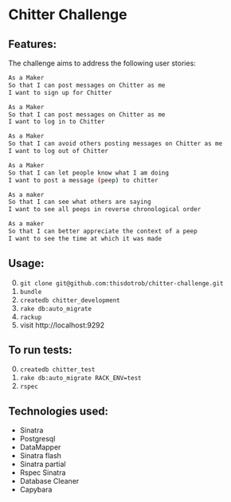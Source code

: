 Chitter Challenge
=================
Features:
-------
The challenge aims to address the following user stories:

```sh
As a Maker
So that I can post messages on Chitter as me
I want to sign up for Chitter

As a Maker
So that I can post messages on Chitter as me
I want to log in to Chitter

As a Maker
So that I can avoid others posting messages on Chitter as me
I want to log out of Chitter

As a Maker
So that I can let people know what I am doing  
I want to post a message (peep) to chitter

As a maker
So that I can see what others are saying  
I want to see all peeps in reverse chronological order

As a maker
So that I can better appreciate the context of a peep
I want to see the time at which it was made
```
Usage:
------
0. ```git clone git@github.com:thisdotrob/chitter-challenge.git```
0. ```bundle```
0. ```createdb chitter_development```
0. ```rake db:auto_migrate```
0. ```rackup```
0. visit http://localhost:9292

To run tests:
------
0. ```createdb chitter_test```
0. ```rake db:auto_migrate RACK_ENV=test```
0. ```rspec```


Technologies used:
-------
* Sinatra
* Postgresql
* DataMapper
* Sinatra flash
* Sinatra partial
* Rspec Sinatra
* Database Cleaner
* Capybara
